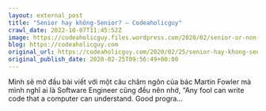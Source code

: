 ```yaml
---
layout: external_post
title: "Senior hay không-Senior? – Codeaholicguy"
crawl_date: 2022-10-07T11:45:52Z
image: https://codeaholicguy.files.wordpress.com/2020/02/senior-or-non-senior.jpg?w=1200
blog: https://codeaholicguy.com
original_url: https://codeaholicguy.com/2020/02/25/senior-hay-khong-senior/
original_publish_date: 2020-02-25T09:56:49+00:00
---
```


Mình sẽ mở đầu bài viết với một câu châm ngôn của bác Martin Fowler mà mình nghĩ ai là Software Engineer cũng đều nên nhớ, “Any fool can write code that a computer can understand. Good progra…
